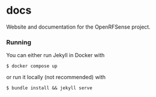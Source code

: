 # docs

Website and documentation for the OpenRFSense project.

### Running
You can either run Jekyll in Docker with

```shell
$ docker compose up
```

or run it locally (not recommended) with

```shell
$ bundle install && jekyll serve
```